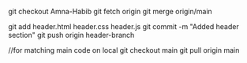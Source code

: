 
git checkout Amna-Habib
git fetch origin
git merge origin/main



git add header.html header.css header.js
git commit -m "Added header section"
git push origin header-branch


//for matching main code on local 
git checkout main
git pull origin main

